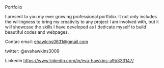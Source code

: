 Portfolio



I present to you my ever growing professional portfolio. It not only includes the willingness to bring my creativity to any project I am involved with, but it will showcase the skills I have developed as I dedicate myself to build beautiful codes and webpages.




Contac
email: ehawkins0631@gmail.com

twitter: @evahawkins3006

Linkedin https://www.linkedin.com/in/eva-hawkins-a9b333147/
